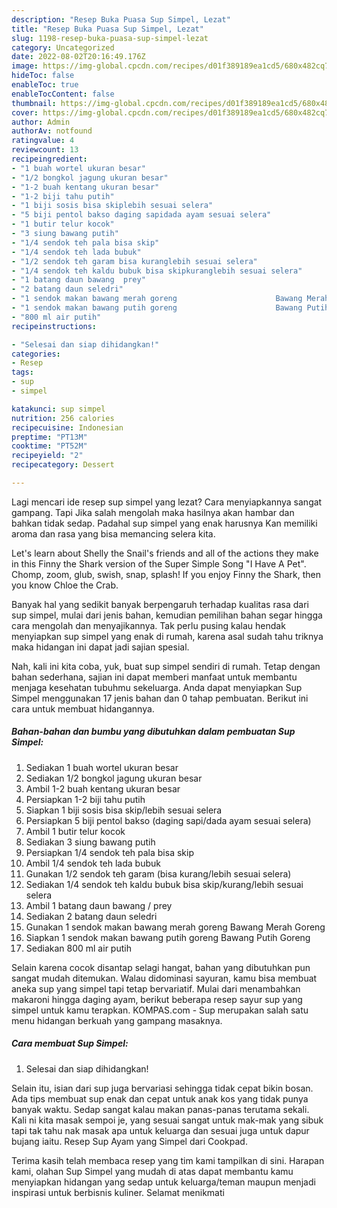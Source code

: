 ```yaml
---
description: "Resep Buka Puasa Sup Simpel, Lezat"
title: "Resep Buka Puasa Sup Simpel, Lezat"
slug: 1198-resep-buka-puasa-sup-simpel-lezat
category: Uncategorized
date: 2022-08-02T20:16:49.176Z
image: https://img-global.cpcdn.com/recipes/d01f389189ea1cd5/680x482cq70/sup-simpel-foto-resep-utama.jpg
hideToc: false
enableToc: true
enableTocContent: false
thumbnail: https://img-global.cpcdn.com/recipes/d01f389189ea1cd5/680x482cq70/sup-simpel-foto-resep-utama.jpg
cover: https://img-global.cpcdn.com/recipes/d01f389189ea1cd5/680x482cq70/sup-simpel-foto-resep-utama.jpg
author: Admin
authorAv: notfound
ratingvalue: 4
reviewcount: 13
recipeingredient:
- "1 buah wortel ukuran besar"
- "1/2 bongkol jagung ukuran besar"
- "1-2 buah kentang ukuran besar"
- "1-2 biji tahu putih"
- "1 biji sosis bisa skiplebih sesuai selera"
- "5 biji pentol bakso daging sapidada ayam sesuai selera"
- "1 butir telur kocok"
- "3 siung bawang putih"
- "1/4 sendok teh pala bisa skip"
- "1/4 sendok teh lada bubuk"
- "1/2 sendok teh garam bisa kuranglebih sesuai selera"
- "1/4 sendok teh kaldu bubuk bisa skipkuranglebih sesuai selera"
- "1 batang daun bawang  prey"
- "2 batang daun seledri"
- "1 sendok makan bawang merah goreng                      Bawang Merah Goreng"
- "1 sendok makan bawang putih goreng                      Bawang Putih Goreng"
- "800 ml air putih"
recipeinstructions:

- "Selesai dan siap dihidangkan!"
categories:
- Resep
tags:
- sup
- simpel

katakunci: sup simpel 
nutrition: 256 calories
recipecuisine: Indonesian
preptime: "PT13M"
cooktime: "PT52M"
recipeyield: "2"
recipecategory: Dessert

---
```



Lagi mencari ide resep sup simpel yang lezat? Cara menyiapkannya sangat gampang. Tapi Jika salah mengolah maka hasilnya akan hambar dan bahkan tidak sedap. Padahal sup simpel yang enak harusnya Kan memiliki aroma dan rasa yang bisa memancing selera kita.


Let&#39;s learn about Shelly the Snail&#39;s friends and all of the actions they make in this Finny the Shark version of the Super Simple Song &#34;I Have A Pet&#34;. Chomp, zoom, glub, swish, snap, splash! If you enjoy Finny the Shark, then you know Chloe the Crab.

Banyak hal yang sedikit banyak berpengaruh terhadap kualitas rasa dari sup simpel, mulai dari jenis bahan, kemudian pemilihan bahan segar hingga cara mengolah dan menyajikannya. Tak perlu pusing kalau hendak menyiapkan sup simpel yang enak di rumah, karena asal sudah tahu triknya maka hidangan ini dapat jadi sajian spesial.


Nah, kali ini kita coba, yuk, buat sup simpel sendiri di rumah. Tetap dengan bahan sederhana, sajian ini dapat memberi manfaat untuk membantu menjaga kesehatan tubuhmu sekeluarga. Anda dapat menyiapkan Sup Simpel menggunakan 17 jenis bahan dan 0 tahap pembuatan. Berikut ini cara untuk membuat hidangannya.

<!--inarticleads1-->

##### Bahan-bahan dan bumbu yang dibutuhkan dalam pembuatan Sup Simpel:

1. Sediakan 1 buah wortel ukuran besar
1. Sediakan 1/2 bongkol jagung ukuran besar
1. Ambil 1-2 buah kentang ukuran besar
1. Persiapkan 1-2 biji tahu putih
1. Siapkan 1 biji sosis bisa skip/lebih sesuai selera
1. Persiapkan 5 biji pentol bakso (daging sapi/dada ayam sesuai selera)
1. Ambil 1 butir telur kocok
1. Sediakan 3 siung bawang putih
1. Persiapkan 1/4 sendok teh pala bisa skip
1. Ambil 1/4 sendok teh lada bubuk
1. Gunakan 1/2 sendok teh garam (bisa kurang/lebih sesuai selera)
1. Sediakan 1/4 sendok teh kaldu bubuk bisa skip/kurang/lebih sesuai selera
1. Ambil 1 batang daun bawang / prey
1. Sediakan 2 batang daun seledri
1. Gunakan 1 sendok makan bawang merah goreng                      Bawang Merah Goreng
1. Siapkan 1 sendok makan bawang putih goreng                      Bawang Putih Goreng
1. Sediakan 800 ml air putih


Selain karena cocok disantap selagi hangat, bahan yang dibutuhkan pun sangat mudah ditemukan. Walau didominasi sayuran, kamu bisa membuat aneka sup yang simpel tapi tetap bervariatif. Mulai dari menambahkan makaroni hingga daging ayam, berikut beberapa resep sayur sup yang simpel untuk kamu terapkan. KOMPAS.com - Sup merupakan salah satu menu hidangan berkuah yang gampang masaknya. 

<!--inarticleads2-->

##### Cara membuat Sup Simpel:


1. Selesai dan siap dihidangkan!

Selain itu, isian dari sup juga bervariasi sehingga tidak cepat bikin bosan. Ada tips membuat sup enak dan cepat untuk anak kos yang tidak punya banyak waktu. Sedap sangat kalau makan panas-panas terutama sekali. Kali ni kita masak sempoi je, yang sesuai sangat untuk mak-mak yang sibuk tapi tak tahu nak masak apa untuk keluarga dan sesuai juga untuk dapur bujang iaitu. Resep Sup Ayam yang Simpel dari Cookpad. 

Terima kasih telah membaca resep yang tim kami tampilkan di sini. Harapan kami, olahan Sup Simpel yang mudah di atas dapat membantu kamu menyiapkan hidangan yang sedap untuk keluarga/teman maupun menjadi inspirasi untuk berbisnis kuliner. Selamat menikmati
